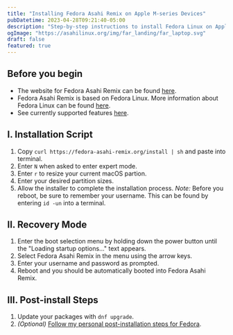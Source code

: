 ```yaml
---
title: "Installing Fedora Asahi Remix on Apple M-series Devices"
pubDatetime: 2023-04-28T09:21:40-05:00
description: "Step-by-step instructions to install Fedora Linux on Apple M-series Devices utilizing Fedora Asahi Remix."
ogImage: "https://asahilinux.org/img/far_landing/far_laptop.svg"
draft: false
featured: true
---
```


## Before you begin

- The website for Fedora Asahi Remix can be found [here](https://fedora-asahi-remix.org/).
- Fedora Asahi Remix is based on Fedora Linux. More information about Fedora Linux can be found [here](https://fedoraproject.org/).
- See currently supported features [here](https://github.com/AsahiLinux/docs/wiki/Feature-Support).

## I. Installation Script

1. Copy `curl https://fedora-asahi-remix.org/install | sh` and paste into terminal.
2. Enter `N` when asked to enter expert mode.
3. Enter `r` to resize your current macOS partion.
4. Enter your desired partition sizes.
5. Allow the installer to complete the installation process.
   _Note:_ Before you reboot, be sure to remember your username. This can be found by entering `id -un` into a terminal.

## II. Recovery Mode

1. Enter the boot selection menu by holding down the power button until the "Loading startup options..." text appears.
2. Select Fedora Asahi Remix in the menu using the arrow keys.
3. Enter your username and password as prompted.
4. Reboot and you should be automatically booted into Fedora Asahi Remix.

## III. Post-install Steps

1. Update your packages with `dnf upgrade`.
2. _(Optional)_ [Follow my personal post-installation steps for Fedora](https://leitzke.me/posts/fedora-post-install).
